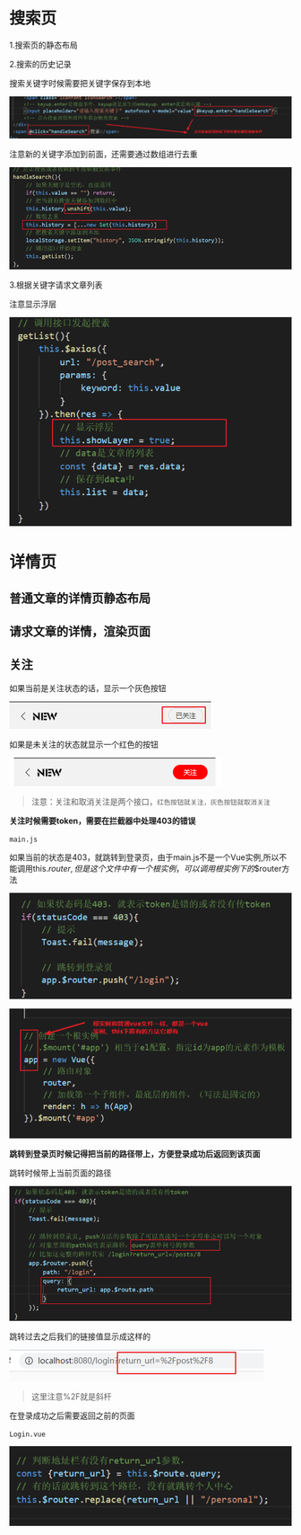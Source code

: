 # 搜索页

1.搜索页的静态布局

2.搜索的历史记录

搜索关键字时候需要把关键字保存到本地

![1586153056932](assets/1586153056932.png)

注意新的关键字添加到前面，还需要通过数组进行去重

![1586153080476](assets/1586153080476.png)

3.根据关键字请求文章列表

注意显示浮层

![1586153147882](assets/1586153147882.png)



# 详情页

## 普通文章的详情页静态布局

## 请求文章的详情，渲染页面

## 关注

如果当前是关注状态的话，显示一个灰色按钮

![1586156772287](assets/1586156772287.png)

如果是未关注的状态就显示一个红色的按钮

![1586156804740](assets/1586156804740.png)

> 注意：关注和取消关注是两个接口，`红色按钮就关注，灰色按钮就取消关注`



**关注时候需要token，需要在拦截器中处理403的错误**

`main.js`

如果当前的状态是403，就跳转到登录页，由于main.js不是一个Vue实例,所以不能调用this.$router,但是这个文件中有一个根实例，可以调用根实例下的$$router方法

![1586158517805](assets/1586158517805.png)

![1586158497597](assets/1586158497597.png)



**跳转到登录页时候记得把当前的路径带上，方便登录成功后返回到该页面**

跳转时候带上当前页面的路径

![1586159550249](assets/1586159550249.png)

跳转过去之后我们的链接值显示成这样的

![1586159595846](assets/1586159595846.png)

> 这里注意%2F就是斜杆

在登录成功之后需要返回之前的页面

`Login.vue`

![1586159656787](assets/1586159656787.png)











